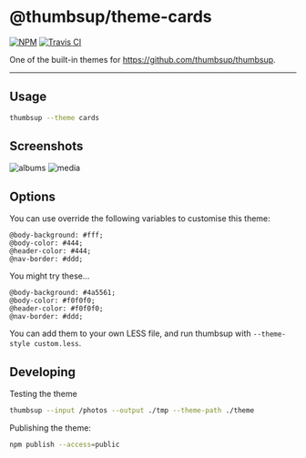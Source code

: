 # @thumbsup/theme-cards

[![NPM](https://img.shields.io/npm/v/@thumbsup/theme-cards.svg?style=flat)](https://www.npmjs.com/package/@thumbsup/theme-cards)
[![Travis CI](https://travis-ci.org/thumbsup/theme-cards.svg?branch=master)](https://travis-ci.org/thumbsup/theme-cards)

One of the built-in themes for https://github.com/thumbsup/thumbsup.

---

## Usage

```bash
thumbsup --theme cards
```

## Screenshots

![albums](docs/albums.png)
![media](docs/media.png)

## Options

You can use override the following variables to customise this theme:

```less
@body-background: #fff;
@body-color: #444;
@header-color: #444;
@nav-border: #ddd;
```

You might try these...
```less
@body-background: #4a5561;
@body-color: #f0f0f0;
@header-color: #f0f0f0;
@nav-border: #ddd;
```

You can add them to your own LESS file, and run thumbsup with `--theme-style custom.less`.

## Developing

Testing the theme

```bash
thumbsup --input /photos --output ./tmp --theme-path ./theme
```

Publishing the theme:

```bash
npm publish --access=public
```

